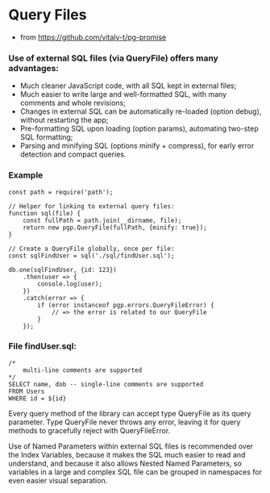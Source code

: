# Query Files
- from https://github.com/vitaly-t/pg-promise

### Use of external SQL files (via QueryFile) offers many advantages:

- Much cleaner JavaScript code, with all SQL kept in external files;
- Much easier to write large and well-formatted SQL, with many comments and whole revisions;
- Changes in external SQL can be automatically re-loaded (option debug), without restarting the app;
- Pre-formatting SQL upon loading (option params), automating two-step SQL formatting;
- Parsing and minifying SQL (options minify + compress), for early error detection and compact queries.

### Example

```
const path = require('path');

// Helper for linking to external query files:
function sql(file) {
    const fullPath = path.join(__dirname, file);
    return new pgp.QueryFile(fullPath, {minify: true});
}

// Create a QueryFile globally, once per file:
const sqlFindUser = sql('./sql/findUser.sql');

db.one(sqlFindUser, {id: 123})
    .then(user => {
        console.log(user);
    })
    .catch(error => {
        if (error instanceof pgp.errors.QueryFileError) {
            // => the error is related to our QueryFile
        }
    });
```

### File findUser.sql:

```
/*
    multi-line comments are supported
*/
SELECT name, dob -- single-line comments are supported
FROM Users
WHERE id = ${id}
```

Every query method of the library can accept type QueryFile as its query parameter. Type QueryFile never throws any error, leaving it for query methods to gracefully reject with QueryFileError.

Use of Named Parameters within external SQL files is recommended over the Index Variables, because it makes the SQL much easier to read and understand, and because it also allows Nested Named Parameters, so variables in a large and complex SQL file can be grouped in namespaces for even easier visual separation.
